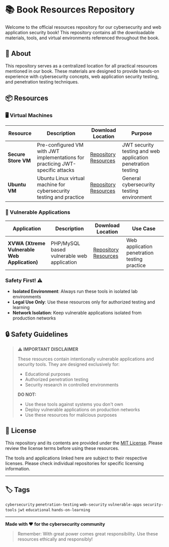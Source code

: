 # 📚 Book Resources Repository
Welcome to the official resources repository for our cybersecurity and web application security book! This repository contains all the downloadable materials, tools, and virtual environments referenced throughout the book.

## 🎯 About
This repository serves as a centralized location for all practical resources mentioned in our book. These materials are designed to provide hands-on experience with cybersecurity concepts, web application security testing, and penetration testing techniques.

## 📦 Resources

### 🖥️ Virtual Machines
| Resource | Description | Download Location | Purpose |
|----------|-------------|-------------------|---------|
| **Secure Store VM** | Pre-configured VM with JWT implementations for practicing JWT-specific attacks | [Repository Resources]([https://github.com/srini0x00/Web-Application-Security-Field-Guide](https://drive.google.com/file/d/1WwercgGCLUIptVR2pM2IGkD66joo-XMo/view)) | JWT security testing and web application penetration testing |
| **Ubuntu VM** | Ubuntu Linux virtual machine for cybersecurity testing and practice | [Repository Resources](https://github.com/srini0x00/Web-Application-Security-Field-Guide) | General cybersecurity testing environment |


### 🎯 Vulnerable Applications
| Application | Description | Download Location | Use Case |
|-------------|-------------|-------------------|----------|
| **XVWA (Xtreme Vulnerable Web Application)** | PHP/MySQL based vulnerable web application | [Repository Resources](https://github.com/srini0x00/Web-Application-Security-Field-Guide) | Web application penetration testing practice |

### Safety First! ⚠️
- **Isolated Environment**: Always run these tools in isolated lab environments
- **Legal Use Only**: Use these resources only for authorized testing and learning
- **Network Isolation**: Keep vulnerable applications isolated from production networks

## 🔒 Safety Guidelines
> **⚠️ IMPORTANT DISCLAIMER**
> 
> These resources contain intentionally vulnerable applications and security tools. They are designed exclusively for:
> - Educational purposes
> - Authorized penetration testing
> - Security research in controlled environments
> 
> **DO NOT:**
> - Use these tools against systems you don't own
> - Deploy vulnerable applications on production networks
> - Use these resources for malicious purposes

## 📄 License
This repository and its contents are provided under the [MIT License](LICENSE). Please review the license terms before using these resources.

The tools and applications linked here are subject to their respective licenses. Please check individual repositories for specific licensing information.

---
## 🏷️ Tags
`cybersecurity` `penetration-testing` `web-security` `vulnerable-apps` `security-tools` `jwt` `educational` `hands-on-learning`

---
**Made with ❤️ for the cybersecurity community**

> Remember: With great power comes great responsibility. Use these resources ethically and responsibly!
